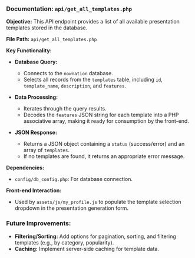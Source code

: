 ### Documentation: `api/get_all_templates.php`

**Objective:**
This API endpoint provides a list of all available presentation templates stored in the database.

**File Path:**
`api/get_all_templates.php`

**Key Functionality:**

*   **Database Query:**
    *   Connects to the `nownation` database.
    *   Selects all records from the `templates` table, including `id`, `template_name`, `description`, and `features`.

*   **Data Processing:**
    *   Iterates through the query results.
    *   Decodes the `features` JSON string for each template into a PHP associative array, making it ready for consumption by the front-end.

*   **JSON Response:**
    *   Returns a JSON object containing a `status` (success/error) and an array of `templates`.
    *   If no templates are found, it returns an appropriate error message.

**Dependencies:**

*   `config/db_config.php`: For database connection.

**Front-end Interaction:**

*   Used by `assets/js/my_profile.js` to populate the template selection dropdown in the presentation generation form.

### Future Improvements:

*   **Filtering/Sorting:** Add options for pagination, sorting, and filtering templates (e.g., by category, popularity).
*   **Caching:** Implement server-side caching for template data.